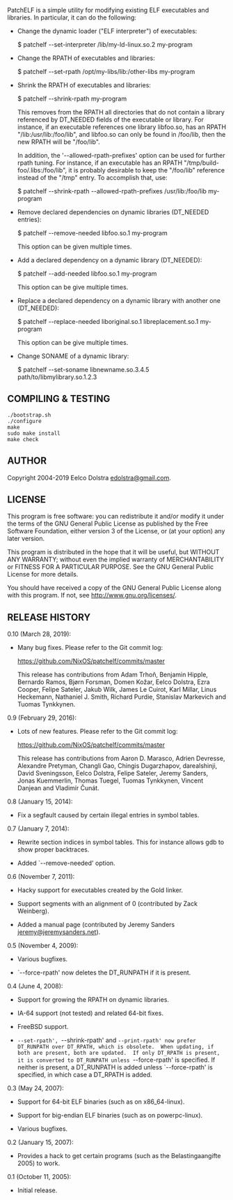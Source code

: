 PatchELF is a simple utility for modifying existing ELF executables and
libraries.  In particular, it can do the following:

* Change the dynamic loader ("ELF interpreter") of executables:

  $ patchelf --set-interpreter /lib/my-ld-linux.so.2 my-program

* Change the RPATH of executables and libraries:

  $ patchelf --set-rpath /opt/my-libs/lib:/other-libs my-program

* Shrink the RPATH of executables and libraries:

  $ patchelf --shrink-rpath my-program

  This removes from the RPATH all directories that do not contain a
  library referenced by DT_NEEDED fields of the executable or library.
  For instance, if an executable references one library libfoo.so, has
  an RPATH "/lib:/usr/lib:/foo/lib", and libfoo.so can only be found
  in /foo/lib, then the new RPATH will be "/foo/lib".

  In addition, the '--allowed-rpath-prefixes' option can be used for
  further rpath tuning. For instance, if an executable has an RPATH
  "/tmp/build-foo/.libs:/foo/lib", it is probably desirable to keep
  the "/foo/lib" reference instead of the "/tmp" entry. To accomplish
  that, use:

  $ patchelf --shrink-rpath --allowed-rpath-prefixes /usr/lib:/foo/lib my-program

* Remove declared dependencies on dynamic libraries (DT_NEEDED
  entries):

  $ patchelf --remove-needed libfoo.so.1 my-program

  This option can be given multiple times.

* Add a declared dependency on a dynamic library (DT_NEEDED):

  $ patchelf --add-needed libfoo.so.1 my-program

  This option can be give multiple times.

* Replace a declared dependency on a dynamic library with another one
  (DT_NEEDED):

  $ patchelf --replace-needed liboriginal.so.1 libreplacement.so.1 my-program

  This option can be give multiple times.

* Change SONAME of a dynamic library:

  $ patchelf --set-soname libnewname.so.3.4.5 path/to/libmylibrary.so.1.2.3


## COMPILING & TESTING

    ./bootstrap.sh
    ./configure
    make
    sudo make install
    make check

## AUTHOR

Copyright 2004-2019 Eelco Dolstra <edolstra@gmail.com>.


## LICENSE

This program is free software: you can redistribute it and/or modify
it under the terms of the GNU General Public License as published by
the Free Software Foundation, either version 3 of the License, or (at
your option) any later version.

This program is distributed in the hope that it will be useful, but
WITHOUT ANY WARRANTY; without even the implied warranty of
MERCHANTABILITY or FITNESS FOR A PARTICULAR PURPOSE.  See the GNU
General Public License for more details.

You should have received a copy of the GNU General Public License
along with this program.  If not, see <http://www.gnu.org/licenses/>.

## RELEASE HISTORY

0.10 (March 28, 2019):

* Many bug fixes. Please refer to the Git commit log:

    https://github.com/NixOS/patchelf/commits/master

  This release has contributions from Adam Trhoň, Benjamin Hipple,
  Bernardo Ramos, Bjørn Forsman, Domen Kožar, Eelco Dolstra, Ezra
  Cooper, Felipe Sateler, Jakub Wilk, James Le Cuirot, Karl Millar,
  Linus Heckemann, Nathaniel J. Smith, Richard Purdie, Stanislav
  Markevich and Tuomas Tynkkynen.

0.9 (February 29, 2016):

* Lots of new features. Please refer to the Git commit log:

    https://github.com/NixOS/patchelf/commits/master

  This release has contributions from Aaron D. Marasco, Adrien
  Devresse, Alexandre Pretyman, Changli Gao, Chingis Dugarzhapov,
  darealshinji, David Sveningsson, Eelco Dolstra, Felipe Sateler,
  Jeremy Sanders, Jonas Kuemmerlin, Thomas Tuegel, Tuomas Tynkkynen,
  Vincent Danjean and Vladimír Čunát.

0.8 (January 15, 2014):

* Fix a segfault caused by certain illegal entries in symbol tables.

0.7 (January 7, 2014):

* Rewrite section indices in symbol tables. This for instance allows
  gdb to show proper backtraces.

* Added `--remove-needed' option.

0.6 (November 7, 2011):

* Hacky support for executables created by the Gold linker.

* Support segments with an alignment of 0 (contributed by Zack
  Weinberg).

* Added a manual page (contributed by Jeremy Sanders
  <jeremy@jeremysanders.net>).

0.5 (November 4, 2009):

* Various bugfixes.

* `--force-rpath' now deletes the DT_RUNPATH if it is present.

0.4 (June 4, 2008):

* Support for growing the RPATH on dynamic libraries.

* IA-64 support (not tested) and related 64-bit fixes.

* FreeBSD support.

* `--set-rpath', `--shrink-rpath' and `--print-rpath' now prefer
  DT_RUNPATH over DT_RPATH, which is obsolete.  When updating, if both
  are present, both are updated.  If only DT_RPATH is present, it is
  converted to DT_RUNPATH unless `--force-rpath' is specified.  If
  neither is present, a DT_RUNPATH is added unless `--force-rpath' is
  specified, in which case a DT_RPATH is added.

0.3 (May 24, 2007):

* Support for 64-bit ELF binaries (such as on x86_64-linux).

* Support for big-endian ELF binaries (such as on powerpc-linux).

* Various bugfixes.

0.2 (January 15, 2007):

* Provides a hack to get certain programs (such as the
  Belastingaangifte 2005) to work.

0.1 (October 11, 2005):

* Initial release.
